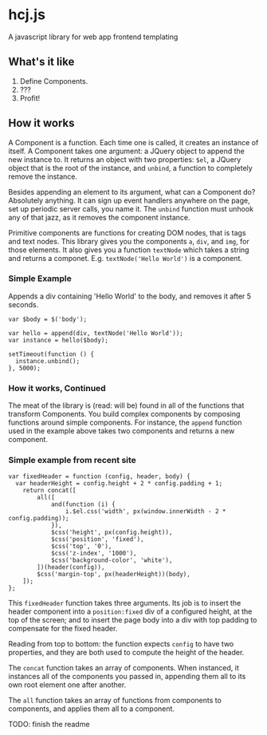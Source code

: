 # hcj.js #

A javascript library for web app frontend templating

## What's it like ##

1. Define Components.
2. ???
3. Profit!

## How it works ##

A Component is a function.  Each time one is called, it creates an instance of itself.  A Component takes one argument: a JQuery object to append the new instance to.  It returns an object with two properties: ```$el```, a JQuery object that is the root of the instance, and ```unbind```, a function to completely remove the instance.

Besides appending an element to its argument, what can a Component do?  Absolutely anything.  It can sign up event handlers anywhere on the page, set up periodic server calls, you name it.  The ```unbind``` function must unhook any of that jazz, as it removes the component instance.

Primitive components are functions for creating DOM nodes, that is tags and text nodes.  This library gives you the components ```a```, ```div```, and ```img```, for those elements.  It also gives you a function ```textNode``` which takes a string and returns a componet.  E.g. ```textNode('Hello World')``` is a component.

### Simple Example ###

Appends a div containing 'Hello World' to the body, and removes it after 5 seconds.

```
var $body = $('body');

var hello = append(div, textNode('Hello World'));
var instance = hello($body);

setTimeout(function () {
  instance.unbind();
}, 5000);
```

### How it works, Continued ###

The meat of the library is (read: will be) found in all of the functions that transform Components.  You build complex components by composing functions around simple components.  For instance, the ```append``` function used in the example above takes two components and returns a new component.

### Simple example from recent site ###

```
var fixedHeader = function (config, header, body) {
  var headerHeight = config.height + 2 * config.padding + 1;
	return concat([
		all([
			and(function (i) {
				i.$el.css('width', px(window.innerWidth - 2 * config.padding));
			}),
			$css('height', px(config.height)),
			$css('position', 'fixed'),
			$css('top', '0'),
			$css('z-index', '1000'),
			$css('background-color', 'white'),
		])(header(config)),
		$css('margin-top', px(headerHeight))(body),
	]);
};
```

This ```fixedHeader``` function takes three arguments.  Its job is to insert the header component into a ```position:fixed``` div of a configured height, at the top of the screen; and to insert the page body into a div with top padding to compensate for the fixed header.

Reading from top to bottom: the function expects ```config``` to have two properties, and they are both used to compute the height of the header.

The ```concat``` function takes an array of components.  When instanced, it instances all of the components you passed in, appending them all to its own root element one after another.

The ```all``` function takes an array of functions from components to components, and applies them all to a component.


TODO: finish the readme
